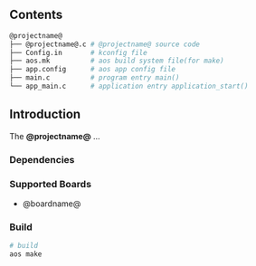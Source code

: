 ## Contents

```sh
@projectname@
├── @projectname@.c # @projectname@ source code
├── Config.in       # kconfig file
├── aos.mk          # aos build system file(for make)
├── app.config      # aos app config file
├── main.c          # program entry main()
└── app_main.c      # application entry application_start()
```

## Introduction

The **@projectname@** ...

### Dependencies

### Supported Boards

- @boardname@

### Build

```sh
# build
aos make
```
